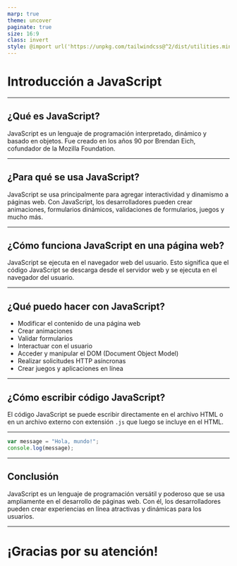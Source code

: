 ```yaml
---
marp: true
theme: uncover
paginate: true
size: 16:9
class: invert
style: @import url('https://unpkg.com/tailwindcss@^2/dist/utilities.min.css');
---
```


# Introducción a JavaScript

---

## ¿Qué es JavaScript?

JavaScript es un lenguaje de programación interpretado, dinámico y basado en objetos. Fue creado en los años 90 por Brendan Eich, cofundador de la Mozilla Foundation.

---

## ¿Para qué se usa JavaScript?

JavaScript se usa principalmente para agregar interactividad y dinamismo a páginas web. Con JavaScript, los desarrolladores pueden crear animaciones, formularios dinámicos, validaciones de formularios, juegos y mucho más.

---

## ¿Cómo funciona JavaScript en una página web?

JavaScript se ejecuta en el navegador web del usuario. Esto significa que el código JavaScript se descarga desde el servidor web y se ejecuta en el navegador del usuario.

---

## ¿Qué puedo hacer con JavaScript?

- Modificar el contenido de una página web
- Crear animaciones
- Validar formularios
- Interactuar con el usuario
- Acceder y manipular el DOM (Document Object Model)
- Realizar solicitudes HTTP asíncronas
- Crear juegos y aplicaciones en línea

---

## ¿Cómo escribir código JavaScript?

El código JavaScript se puede escribir directamente en el archivo HTML o en un archivo externo con extensión `.js` que luego se incluye en el HTML.

---

```javascript
var message = "Hola, mundo!";
console.log(message);
```

---

## Conclusión

JavaScript es un lenguaje de programación versátil y poderoso que se usa ampliamente en el desarrollo de páginas web. Con él, los desarrolladores pueden crear experiencias en línea atractivas y dinámicas para los usuarios.

---

# ¡Gracias por su atención!
